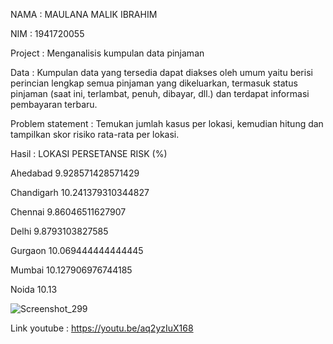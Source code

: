 NAMA : MAULANA MALIK IBRAHIM

NIM : 1941720055


Project : Menganalisis kumpulan data pinjaman

Data : Kumpulan data yang tersedia dapat diakses oleh umum yaitu berisi perincian lengkap semua pinjaman yang dikeluarkan, termasuk status pinjaman (saat ini, terlambat, penuh, dibayar, dll.) dan terdapat informasi pembayaran terbaru.

Problem statement : Temukan jumlah kasus per lokasi, kemudian hitung dan tampilkan skor risiko rata-rata per lokasi.

Hasil :
LOKASI	PERSETANSE RISK (%)

Ahedabad	9.928571428571429

Chandigarh	10.241379310344827

Chennai	9.86046511627907

Delhi	9.8793103827585

Gurgaon	10.069444444444445

Mumbai	10.127906976744185

Noida	10.13


![Screenshot_299](https://user-images.githubusercontent.com/62891893/176477086-11bf2b66-879e-4f21-b8c1-a05e374b5852.png)

Link youtube : https://youtu.be/aq2yzIuX168
